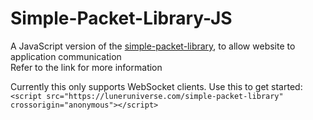 # Simple-Packet-Library-JS
A JavaScript version of the [simple-packet-library](https://github.com/mega12345mega/Simple-Packet-Library), to allow website to application communication <br>
Refer to the link for more information

Currently this only supports WebSocket clients. Use this to get started: <br>
`<script src="https://luneruniverse.com/simple-packet-library" crossorigin="anonymous"></script>`
